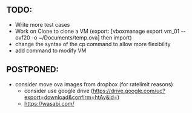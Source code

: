 ## TODO: 
* Write more test cases
* Work on Clone to clone a VM (export: [vboxmanage export vm_01 --ovf20 -o ~/Documents/temp.ova] then import)
* change the syntax of the cp command to allow more flexibility
* add command to modify VM 



## POSTPONED:
* consider move ova images from dropbox (for ratelimit reasons)
    - consider use google drive (https://drive.google.com/uc?export=download&confirm=htAy&id=<fileid>)
    - https://wasabi.com/ 

